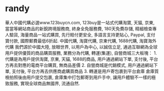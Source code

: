 # randy
華人中國代購必選www.123buycn.com, 123buy是一站式代購淘寶, 天猫, 京東, 當當等網站商品的新銳跨境服務商, 終身全免服務費, 180天免費存儲, 精細檢查專人驗貨, 海量商品一站式購買, 先行賠付更安全, 多語言支持更貼心, Paypal, 支付寶付款, 國際郵費最低6折起. 中國代購, 淘寶代購, 京東代購, 1688代購, 淘寶海外代購 我們源於中國大陸, 放眼世界, 以用戶為中心, 以誠信立足, 通過互聯網為全球用戶提供優質的商品購買服務, 業務分為代購, 轉運(集運), 自營商城三大板塊：  1. 代購是為用戶提供淘寶, 京東, 天貓, 1688的商品, 用戶通過網站下單, 支付後, 平台方再去對應的電商平台購買, 無商品差價 2. 自營商城是代銷模式, 用戶通過網站下單, 支付後, 平台方再去供應商處購買商品 3. 轉運是用戶寄包裹到平台倉庫  倉庫質檢拍照後由用戶提交包裹, 倉庫集中打包郵寄到用戶手中, 讓用戶體驗不一樣的極致服務, 實現全球商品無國界, 流通自然.
